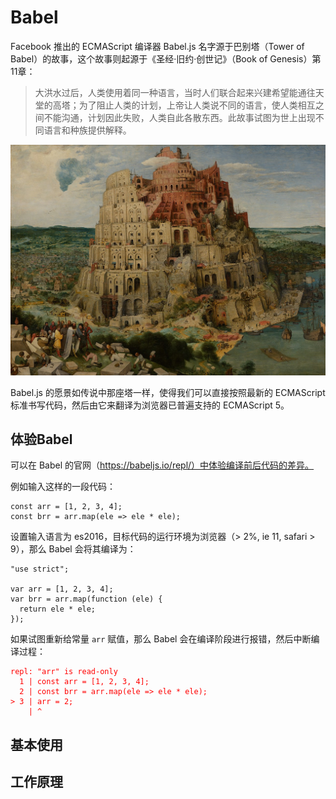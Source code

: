 # Babel

Facebook 推出的 ECMAScript 编译器 Babel.js 名字源于巴别塔（Tower of Babel）的故事，这个故事则起源于《圣经·旧约·创世记》（Book of Genesis）第11章：

> 大洪水过后，人类使用着同一种语言，当时人们联合起来兴建希望能通往天堂的高塔；为了阻止人类的计划，上帝让人类说不同的语言，使人类相互之间不能沟通，计划因此失败，人类自此各散东西。此故事试图为世上出现不同语言和种族提供解释。

<img src="./images/Pieter_Bruegel_the_Elder_-_The_Tower_of_Babel_(Vienna)_Google_Art_Project.jpg" >

Babel.js 的愿景如传说中那座塔一样，使得我们可以直接按照最新的 ECMAScript 标准书写代码，然后由它来翻译为浏览器已普遍支持的 ECMAScript 5。

## 体验Babel

可以在 Babel 的官网（https://babeljs.io/repl/）中体验编译前后代码的差异。

例如输入这样的一段代码：

```
const arr = [1, 2, 3, 4];
const brr = arr.map(ele => ele * ele);
```

设置输入语言为 es2016，目标代码的运行环境为浏览器（> 2%, ie 11, safari > 9），那么 Babel 会将其编译为：

```
"use strict";

var arr = [1, 2, 3, 4];
var brr = arr.map(function (ele) {
  return ele * ele;
});
```

如果试图重新给常量 `arr` 赋值，那么 Babel 会在编译阶段进行报错，然后中断编译过程：

<pre style="color: red;">
<code>repl: "arr" is read-only
  1 | const arr = [1, 2, 3, 4];
  2 | const brr = arr.map(ele => ele * ele);
> 3 | arr = 2;
    | ^</code>
</pre>

## 基本使用

## 工作原理

